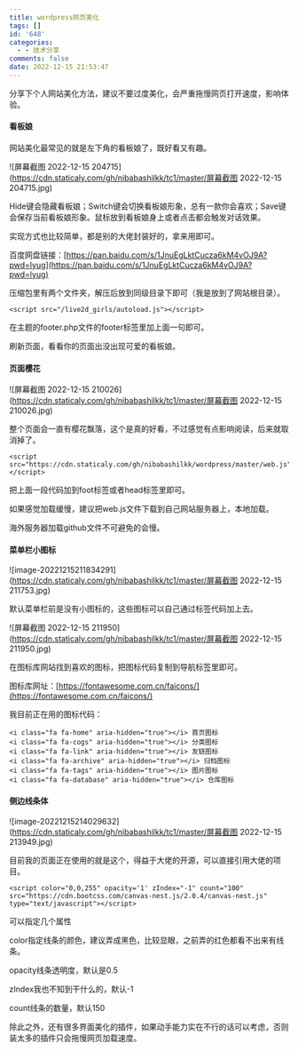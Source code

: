 ```yaml
---
title: wordpress网页美化
tags: []
id: '648'
categories:
  - - 技术分享
comments: false
date: 2022-12-15 21:53:47
---
```


分享下个人网站美化方法，建议不要过度美化，会严重拖慢网页打开速度，影响体验。

#### 看板娘

网站美化最常见的就是左下角的看板娘了，既好看又有趣。

![屏幕截图 2022-12-15 204715](https://cdn.staticaly.com/gh/nibabashilkk/tc1/master/屏幕截图 2022-12-15 204715.jpg)

Hide键会隐藏看板娘；Switch键会切换看板娘形象，总有一款你会喜欢；Save键会保存当前看板娘形象。鼠标放到看板娘身上或者点击都会触发对话效果。

实现方式也比较简单，都是别的大佬封装好的，拿来用即可。

百度网盘链接：[https://pan.baidu.com/s/1JnuEgLktCucza6kM4vOJ9A?pwd=lyug](https://pan.baidu.com/s/1JnuEgLktCucza6kM4vOJ9A?pwd=lyug)

压缩包里有两个文件夹，解压后放到同级目录下即可（我是放到了网站根目录）。

```
<script src="/live2d_girls/autoload.js"></script>
```

在主题的footer.php文件的footer标签里加上面一句即可。

刷新页面，看看你的页面出没出现可爱的看板娘。

#### 页面樱花

![屏幕截图 2022-12-15 210026](https://cdn.staticaly.com/gh/nibabashilkk/tc1/master/屏幕截图 2022-12-15 210026.jpg)

整个页面会一直有樱花飘落，这个是真的好看，不过感觉有点影响阅读，后来就取消掉了。

```
<script src="https://cdn.staticaly.com/gh/nibabashilkk/wordpress/master/web.js"></script>
```

把上面一段代码加到foot标签或者head标签里即可。

如果感觉加载缓慢，建议把web.js文件下载到自己网站服务器上，本地加载。

海外服务器加载github文件不可避免的会慢。

#### 菜单栏小图标

![image-20221215211834291](https://cdn.staticaly.com/gh/nibabashilkk/tc1/master/屏幕截图 2022-12-15 211753.jpg)

默认菜单栏前是没有小图标的，这些图标可以自己通过标签代码加上去。

![屏幕截图 2022-12-15 211950](https://cdn.staticaly.com/gh/nibabashilkk/tc1/master/屏幕截图 2022-12-15 211950.jpg)

在图标库网站找到喜欢的图标，把图标代码复制到导航标签里即可。

图标库网址：[https://fontawesome.com.cn/faicons/](https://fontawesome.com.cn/faicons/)

我目前正在用的图标代码：

```
<i class="fa fa-home" aria-hidden="true"></i> 首页图标
<i class="fa fa-cogs" aria-hidden="true"></i> 分类图标
<i class="fa fa-link" aria-hidden="true"></i> 友链图标
<i class="fa fa-archive" aria-hidden="true"></i> 归档图标
<i class="fa fa-tags" aria-hidden="true"></i> 图片图标
<i class="fa fa-database" aria-hidden="true"></i> 仓库图标
```

#### 侧边线条体

![image-20221215214029632](https://cdn.staticaly.com/gh/nibabashilkk/tc1/master/屏幕截图 2022-12-15 213949.jpg)

目前我的页面正在使用的就是这个，得益于大佬的开源，可以直接引用大佬的项目。

```
<script color="0,0,255" opacity='1' zIndex="-1" count="100" src="https://cdn.bootcss.com/canvas-nest.js/2.0.4/canvas-nest.js" type="text/javascript"></script>
```

可以指定几个属性

color指定线条的颜色，建议弄成黑色，比较显眼，之前弄的红色都看不出来有线条。

opacity线条透明度，默认是0.5

zIndex我也不知到干什么的，默认-1

count线条的数量，默认150

除此之外，还有很多界面美化的插件，如果动手能力实在不行的话可以考虑，否则装太多的插件只会拖慢网页加载速度。
